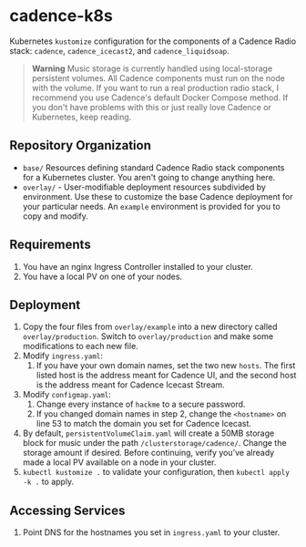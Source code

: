# cadence-k8s

Kubernetes `kustomize` configuration for the components of a Cadence Radio stack: `cadence`, `cadence_icecast2`, and `cadence_liquidsoap`.

> **Warning** Music storage is currently handled using local-storage persistent volumes. All Cadence components must run on the node with the volume. If you want to run a real production radio stack, I recommend you use Cadence's default Docker Compose method. If you don't have problems with this or just really love Cadence or Kubernetes, keep reading.

## Repository Organization
- `base/` Resources defining standard Cadence Radio stack components for a Kubernetes cluster. You aren't going to change anything here.
- `overlay/` - User-modifiable deployment resources subdivided by environment. Use these to customize the base Cadence deployment for your particular needs. An `example` environment is provided for you to copy and modify.

## Requirements

1. You have an nginx Ingress Controller installed to your cluster.
2. You have a local PV on one of your nodes.

## Deployment

1. Copy the four files from `overlay/example` into a new directory called `overlay/production`. Switch to `overlay/production` and make some modifications to each new file.
2. Modify `ingress.yaml`:
   1. If you have your own domain names, set the two new `hosts`. The first listed host is the address meant for Cadence UI, and the second host is the address meant for Cadence Icecast Stream.
3. Modify `configmap.yaml`:
   1. Change every instance of `hackme` to a secure password.
   2. If you changed domain names in step 2, change the `<hostname>` on line 53 to match the domain you set for Cadence Icecast.
4. By default, `persistentVolumeClaim.yaml` will create a 50MB storage block for music under the path `/clusterstorage/cadence/`. Change the storage amount if desired. Before continuing, verify you've already made a local PV available on a node in your cluster.
5. `kubectl kustomize .` to validate your configuration, then `kubectl apply -k .` to apply.

## Accessing Services

1. Point DNS for the hostnames you set in `ingress.yaml` to your cluster.
